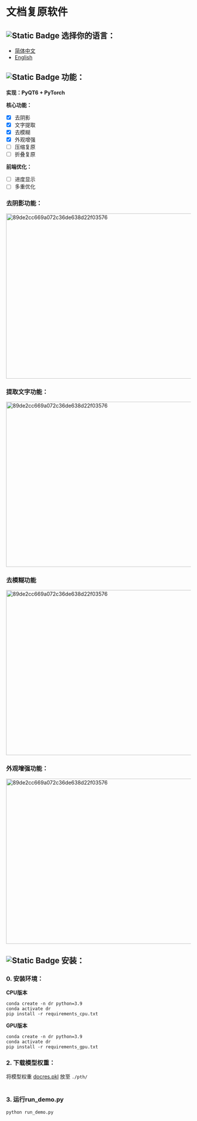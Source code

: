 # 文档复原软件

## ![Static Badge](https://img.shields.io/badge/Language-语言-8A2BE2) 选择你的语言：

- [简体中文](readme/readme_CN.md)
- [English](readme/readme_EN.md)

## ![Static Badge](https://img.shields.io/badge/Function-功能-blue) 功能：
**实现：PyQT6 + PyTorch**

**核心功能：**
- [x] 去阴影
- [x] 文字提取
- [x] 去模糊
- [x] 外观增强
- [ ] 压缩复原
- [ ] 折叠复原

**前端优化：**
- [ ] 进度显示
- [ ] 多重优化

### 去阴影功能：
<img src="https://github.com/user-attachments/assets/7ddefb98-afd3-42e2-a59f-ca2f84e6ca72" alt="89de2cc669a072c36de638d22f03576" width=600 height=450/>


<br />

### 提取文字功能：
<img src="https://github.com/user-attachments/assets/4072b245-37ae-4364-ae21-33eab45c5763" alt="89de2cc669a072c36de638d22f03576" width=600 height=450/>

<br />

### 去模糊功能
<img src="https://github.com/user-attachments/assets/741961f1-780d-4b50-b5e8-088a368909c9" alt="89de2cc669a072c36de638d22f03576" width=600 height=450/>

<br />

### 外观增强功能：
<img src="https://github.com/user-attachments/assets/643beca7-9e5f-4b28-bddb-fc588cd94267" alt="89de2cc669a072c36de638d22f03576" width=600 height=450/>




## ![Static Badge](https://img.shields.io/badge/Installation-安装-red) 安装：

### 0. 安装环境：

   
   **CPU版本**
   
   ```
   conda create -n dr python=3.9
   conda activate dr
   pip install -r requirements_cpu.txt
   ```
   
   **GPU版本**

   ```
   conda create -n dr python=3.9
   conda activate dr
   pip install -r requirements_gpu.txt
   ```

   
### 2. 下载模型权重：
   将模型权重 [docres.pkl](https://1drv.ms/f/s!Ak15mSdV3Wy4iahoKckhDPVP5e2Czw?e=iClwdK) 放至 `./pth/`
<br />
<br />
### 3. 运行run_demo.py

   ```
   python run_demo.py
   ```

